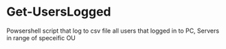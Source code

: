 # Get-UsersLogged 
Powsershell script that log to csv file all users that logged in to PC, Servers in range of speceific OU 

